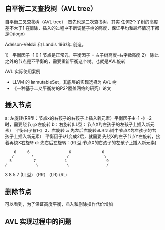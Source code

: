 ## 自平衡二叉查找树（AVL tree）

自平衡二叉查找树（AVL tree）: 首先也是二次查找树，其实 任何2个子树的高度差不大于1
在删除，插入的过程中不断调整子树的高度，保证平均和最坏情况下都是O(logn)

Adelson-Velskii 和 Landis 1962年 创造。

1） 平衡因子 -1 0 1 节点是正常的。平衡因子 = 左子树高度-右字数高度
2） 除此之外的节点是不平衡的，需要重新平衡这个树。也就是AVL旋转


AVL 实际使用案例

* LLVM 的 ImmutableSet，其底层的实现选择为 AVL 树
* 《一种基于二叉平衡树的P2P覆盖网络的研究》论文




## 插入节点

a: 左旋转(RR型：节点x的右孩子的右孩子上插入新元素）平衡因子由-1 -》-2 时，需要绕节点x左旋转
b：右旋转(LL型：节点X的左孩子的左孩子上插入新元素） 平衡因子有1-》2，右旋转
c: 先左后右旋转:(LR型:树中节点X的左孩子的右孩子上插入新元素） 平衡因子从1变成2后，就需要 先绕X的左子节点Y左旋转，接着再绕X右旋转
d: 先右后左旋转：(RL型:节点X的右孩子的左孩子上插入新元素) 


		6	  6                  6              6           
	   /		\           	/                \
	  5          7	           3                  9
	/          	  \             \                 /
   3               8             5               7
    (LL型)     （RR）            (LR)            (RL)    


## 删除节点




可以看到，为了保证高度平衡，插入和删除操作代价增加


## AVL 实现过程中的问题






